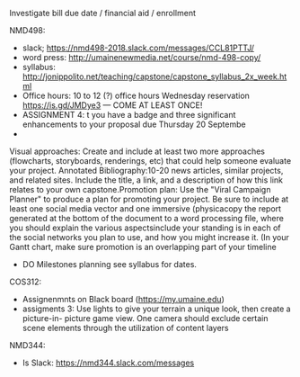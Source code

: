 Investigate bill due date / financial aid / enrollment

NMD498:
- slack; https://nmd498-2018.slack.com/messages/CCL81PTTJ/
- word press: http://umainenewmedia.net/course/nmd-498-copy/
- syllabus: http://jonippolito.net/teaching/capstone/capstone_syllabus_2x_week.html
- Office hours: 10 to 12 (?) office hours Wednesday reservation https://is.gd/JMDye3 — COME AT LEAST ONCE!
- ASSIGNMENT 4: t you have a badge and three significant enhancements to your proposal due Thursday 20 Septembe
- 
Visual approaches: Create and include at least two more approaches (flowcharts, storyboards, renderings, etc) that could help someone evaluate your project.
Annotated Bibliography:10-20 news articles, similar projects, and related sites. Include the title, a link, and a description of how this link relates to your own capstone.Promotion plan: Use the "Viral Campaign Planner" to produce a plan for promoting your project. Be sure to include at least one social media vector and one immersive (physicacopy the report generated at the bottom of the document to a word processing file, where you should explain the various aspectsinclude your standing is in each of the social networks you plan to use, and how you might increase it. (In your Gantt chart, make sure promotion is an overlapping part of your timeline
- DO Milestones planning see syllabus for dates.

COS312: 
- Assignenmnts on Black board (https://my.umaine.edu)
- assigments  3:  Use lights to give your terrain a unique look, then create a picture-in-
picture game view. One camera should exclude certain scene elements through the utilization of 
content layers

NMD344:
- Is Slack: https://nmd344.slack.com/messages
